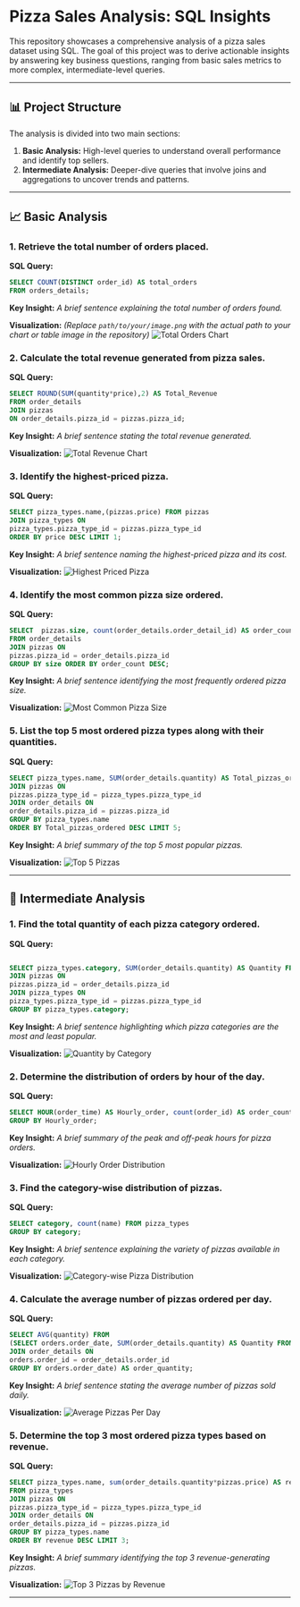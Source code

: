 # Pizza Sales Analysis: SQL Insights

This repository showcases a comprehensive analysis of a pizza sales dataset using SQL. The goal of this project was to derive actionable insights by answering key business questions, ranging from basic sales metrics to more complex, intermediate-level queries.

---

## 📊 Project Structure

The analysis is divided into two main sections:

1.  **Basic Analysis:** High-level queries to understand overall performance and identify top sellers.
2.  **Intermediate Analysis:** Deeper-dive queries that involve joins and aggregations to uncover trends and patterns.

---

## 📈 Basic Analysis

### 1. Retrieve the total number of orders placed.

**SQL Query:**
```sql
SELECT COUNT(DISTINCT order_id) AS total_orders
FROM orders_details;
```

**Key Insight:**
*A brief sentence explaining the total number of orders found.*

**Visualization:**
*(Replace `path/to/your/image.png` with the actual path to your chart or table image in the repository)*
![Total Orders Chart](path/to/your/image1.png)

### 2. Calculate the total revenue generated from pizza sales.

**SQL Query:**
```sql
SELECT ROUND(SUM(quantity*price),2) AS Total_Revenue 
FROM order_details
JOIN pizzas
ON order_details.pizza_id = pizzas.pizza_id;
```

**Key Insight:**
*A brief sentence stating the total revenue generated.*

**Visualization:**
![Total Revenue Chart](path/to/your/image2.png)

### 3. Identify the highest-priced pizza.

**SQL Query:**
```sql
SELECT pizza_types.name,(pizzas.price) FROM pizzas
JOIN pizza_types ON
pizza_types.pizza_type_id = pizzas.pizza_type_id
ORDER BY price DESC LIMIT 1;
```

**Key Insight:**
*A brief sentence naming the highest-priced pizza and its cost.*

**Visualization:**
![Highest Priced Pizza](path/to/your/image3.png)

### 4. Identify the most common pizza size ordered.

**SQL Query:**
```sql
SELECT  pizzas.size, count(order_details.order_detail_id) AS order_count 
FROM order_details
JOIN pizzas ON
pizzas.pizza_id = order_details.pizza_id
GROUP BY size ORDER BY order_count DESC;
```

**Key Insight:**
*A brief sentence identifying the most frequently ordered pizza size.*

**Visualization:**
![Most Common Pizza Size](path/to/your/image4.png)

### 5. List the top 5 most ordered pizza types along with their quantities.

**SQL Query:**
```sql
SELECT pizza_types.name, SUM(order_details.quantity) AS Total_pizzas_ordered FROM pizza_types
JOIN pizzas ON
pizzas.pizza_type_id = pizza_types.pizza_type_id
JOIN order_details ON
order_details.pizza_id = pizzas.pizza_id
GROUP BY pizza_types.name
ORDER BY Total_pizzas_ordered DESC LIMIT 5;
```

**Key Insight:**
*A brief summary of the top 5 most popular pizzas.*

**Visualization:**
![Top 5 Pizzas](path/to/your/image5.png)

---

## 🚀 Intermediate Analysis

### 1. Find the total quantity of each pizza category ordered.

**SQL Query:**
```sql

SELECT pizza_types.category, SUM(order_details.quantity) AS Quantity FROM order_details
JOIN pizzas ON
pizzas.pizza_id = order_details.pizza_id
JOIN pizza_types ON
pizza_types.pizza_type_id = pizzas.pizza_type_id
GROUP BY pizza_types.category;
```

**Key Insight:**
*A brief sentence highlighting which pizza categories are the most and least popular.*

**Visualization:**
![Quantity by Category](path/to/your/image6.png)

### 2. Determine the distribution of orders by hour of the day.

**SQL Query:**
```sql
SELECT HOUR(order_time) AS Hourly_order, count(order_id) AS order_count FROM orders
GROUP BY Hourly_order;
```

**Key Insight:**
*A brief summary of the peak and off-peak hours for pizza orders.*

**Visualization:**
![Hourly Order Distribution](path/to/your/image7.png)

### 3. Find the category-wise distribution of pizzas.

**SQL Query:**
```sql
SELECT category, count(name) FROM pizza_types
GROUP BY category;
```

**Key Insight:**
*A brief sentence explaining the variety of pizzas available in each category.*

**Visualization:**
![Category-wise Pizza Distribution](path/to/your/image8.png)

### 4. Calculate the average number of pizzas ordered per day.

**SQL Query:**
```sql
SELECT AVG(quantity) FROM
(SELECT orders.order_date, SUM(order_details.quantity) AS Quantity FROM orders
JOIN order_details ON
orders.order_id = order_details.order_id
GROUP BY orders.order_date) AS order_quantity;
```

**Key Insight:**
*A brief sentence stating the average number of pizzas sold daily.*

**Visualization:**
![Average Pizzas Per Day](path/to/your/image9.png)

### 5. Determine the top 3 most ordered pizza types based on revenue.

**SQL Query:**
```sql
SELECT pizza_types.name, sum(order_details.quantity*pizzas.price) AS revenue
FROM pizza_types
JOIN pizzas ON
pizzas.pizza_type_id = pizza_types.pizza_type_id
JOIN order_details ON
order_details.pizza_id = pizzas.pizza_id
GROUP BY pizza_types.name
ORDER BY revenue DESC LIMIT 3;
```

**Key Insight:**
*A brief summary identifying the top 3 revenue-generating pizzas.*

**Visualization:**
![Top 3 Pizzas by Revenue](path/to/your/image10.png)

---




